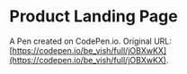 # Product Landing Page

A Pen created on CodePen.io. Original URL: [https://codepen.io/be_vish/full/jOBXwKX](https://codepen.io/be_vish/full/jOBXwKX).


